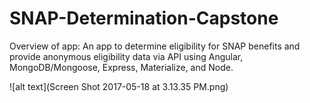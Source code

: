 # SNAP-Determination-Capstone

Overview of app: An app to determine eligibility for SNAP benefits and provide anonymous eligibility data via API using Angular, MongoDB/Mongoose, Express, Materialize, and Node.

![alt text](Screen Shot 2017-05-18 at 3.13.35 PM.png)
